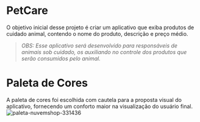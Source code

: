 # PetCare
O objetivo inicial desse projeto é criar um aplicativo que exiba produtos de cuidado animal, contendo o nome do produto, descrição e preço médio.
> _OBS: Esse aplicativo será desenvolvido para responsáveis de animais sob cuidado, os auxiliando no controle dos produtos que serão consumidos pelo animal._


# Paleta de Cores
A paleta de cores foi escolhida com cautela para a proposta visual do aplicativo, fornecendo um conforto maior na visualização do usuário final.
![paleta-nuvemshop-331436](https://user-images.githubusercontent.com/62763135/158911479-2a30d7a0-6fb9-4d10-99ec-81d9e4c7e99e.png)
